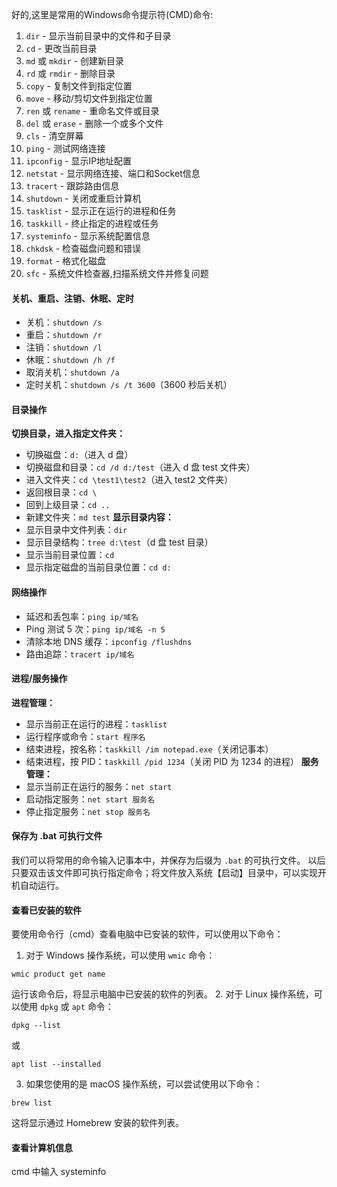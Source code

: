  好的,这里是常用的Windows命令提示符(CMD)命令:
1. `dir` - 显示当前目录中的文件和子目录
2. `cd` - 更改当前目录
3. `md` 或 `mkdir` - 创建新目录
4. `rd` 或 `rmdir` - 删除目录
5. `copy` - 复制文件到指定位置
6. `move` - 移动/剪切文件到指定位置 
7. `ren` 或 `rename` - 重命名文件或目录
8. `del` 或 `erase` - 删除一个或多个文件
9. `cls` - 清空屏幕
10. `ping` - 测试网络连接
11. `ipconfig` - 显示IP地址配置
12. `netstat` - 显示网络连接、端口和Socket信息
13. `tracert` - 跟踪路由信息
14. `shutdown` - 关闭或重启计算机
15. `tasklist` - 显示正在运行的进程和任务
16. `taskkill` - 终止指定的进程或任务
17. `systeminfo` - 显示系统配置信息
18. `chkdsk` - 检查磁盘问题和错误
19. `format` - 格式化磁盘
20. `sfc` - 系统文件检查器,扫描系统文件并修复问题
#### **关机、重启、注销、休眠、定时**
- 关机：`shutdown /s`
- 重启：`shutdown /r`
- 注销：`shutdown /l`
- 休眠：`shutdown /h /f`
- 取消关机：`shutdown /a`
- 定时关机：`shutdown /s /t 3600`（3600 秒后关机）
#### **目录操作**
**切换目录，进入指定文件夹：**
- 切换磁盘：`d:`（进入 d 盘）
- 切换磁盘和目录：`cd /d d:/test`（进入 d 盘 test 文件夹）
- 进入文件夹：`cd \test1\test2`（进入 test2 文件夹）
- 返回根目录：`cd \`
- 回到上级目录：`cd ..`
- 新建文件夹：`md test`
**显示目录内容：**
- 显示目录中文件列表：`dir`
- 显示目录结构：`tree d:\test`（d 盘 test 目录）
- 显示当前目录位置：`cd`
- 显示指定磁盘的当前目录位置：`cd d:`
#### **网络操作**
- 延迟和丢包率：`ping ip/域名`
- Ping 测试 5 次：`ping ip/域名 -n 5`
- 清除本地 DNS 缓存：`ipconfig /flushdns`
- 路由追踪：`tracert ip/域名`
#### **进程/服务操作**
**进程管理：**
- 显示当前正在运行的进程：`tasklist`
- 运行程序或命令：`start 程序名`
- 结束进程，按名称：`taskkill /im notepad.exe`（关闭记事本）
- 结束进程，按 PID：`taskkill /pid 1234`（关闭 PID 为 1234 的进程）
**服务管理：**
- 显示当前正在运行的服务：`net start`
- 启动指定服务：`net start 服务名`
- 停止指定服务：`net stop 服务名`
#### 保存为 .bat 可执行文件
我们可以将常用的命令输入记事本中，并保存为后缀为 `.bat` 的可执行文件。
以后只要双击该文件即可执行指定命令；将文件放入系统【启动】目录中，可以实现开机自动运行。

#### 查看已安装的软件
要使用命令行（cmd）查看电脑中已安装的软件，可以使用以下命令：
1. 对于 Windows 操作系统，可以使用 `wmic` 命令：
```
wmic product get name
```
运行该命令后，将显示电脑中已安装的软件的列表。
2. 对于 Linux 操作系统，可以使用 `dpkg` 或 `apt` 命令：
```
dpkg --list
```
或
```
apt list --installed
```
3. 如果您使用的是 macOS 操作系统，可以尝试使用以下命令：
```
brew list
```
这将显示通过 Homebrew 安装的软件列表。

#### 查看计算机信息
cmd 中输入 systeminfo